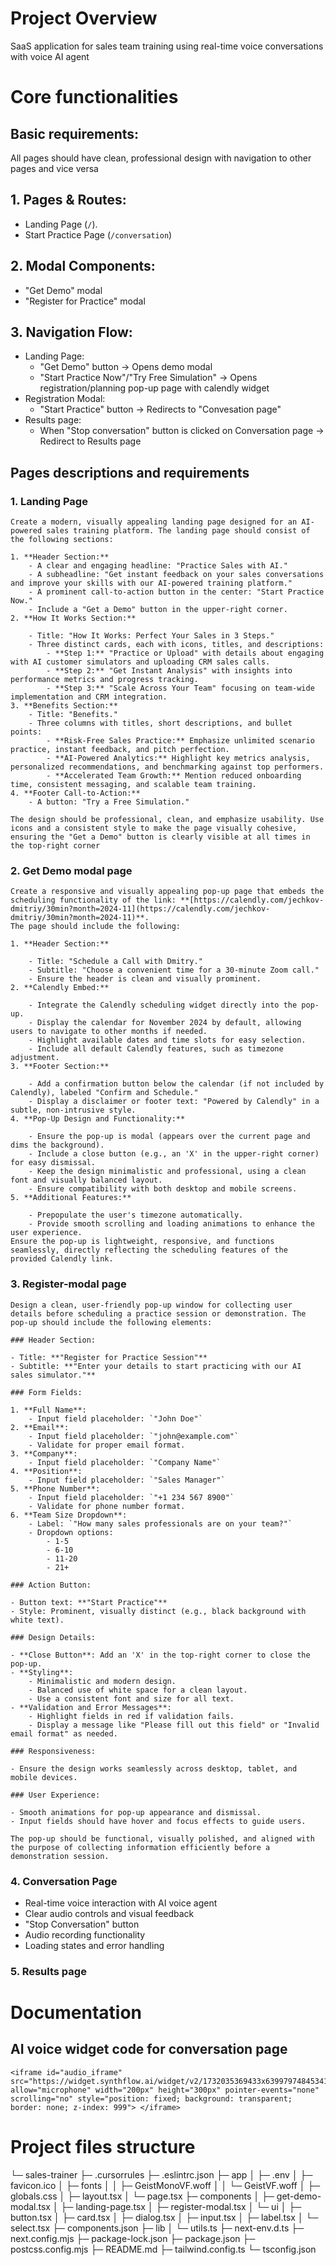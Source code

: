 # Project Overview
SaaS application for sales team training using real-time voice conversations with voice AI agent

# Core functionalities

## Basic requirements:
All pages should have clean, professional design with navigation to other pages and vice versa

## 1. Pages & Routes:
   - Landing Page (`/`). 
   - Start Practice Page (`/conversation`)

## 2. Modal Components:
   - "Get Demo" modal
   - "Register for Practice" modal

## 3. Navigation Flow:
   - Landing Page:
     - "Get Demo" button → Opens demo modal
     - "Start Practice Now"/"Try Free Simulation" → Opens registration/planning pop-up page with calendly widget
   - Registration Modal:
     - "Start Practice" button → Redirects to "Convesation page"
   - Results page:
     - When "Stop conversation" button is clicked on Conversation page -> Redirect to Results page 

## Pages descriptions and requirements
### 1. Landing Page
```
Create a modern, visually appealing landing page designed for an AI-powered sales training platform. The landing page should consist of the following sections:

1. **Header Section:**
    - A clear and engaging headline: "Practice Sales with AI."
    - A subheadline: "Get instant feedback on your sales conversations and improve your skills with our AI-powered training platform."
    - A prominent call-to-action button in the center: "Start Practice Now."
    - Include a "Get a Demo" button in the upper-right corner.
2. **How It Works Section:**
    
    - Title: "How It Works: Perfect Your Sales in 3 Steps."
    - Three distinct cards, each with icons, titles, and descriptions:
        - **Step 1:** "Practice or Upload" with details about engaging with AI customer simulators and uploading CRM sales calls.
        - **Step 2:** "Get Instant Analysis" with insights into performance metrics and progress tracking.
        - **Step 3:** "Scale Across Your Team" focusing on team-wide implementation and CRM integration.
3. **Benefits Section:**
    - Title: "Benefits."
    - Three columns with titles, short descriptions, and bullet points:
        - **Risk-Free Sales Practice:** Emphasize unlimited scenario practice, instant feedback, and pitch perfection.
        - **AI-Powered Analytics:** Highlight key metrics analysis, personalized recommendations, and benchmarking against top performers.
        - **Accelerated Team Growth:** Mention reduced onboarding time, consistent messaging, and scalable team training.
4. **Footer Call-to-Action:**    
    - A button: "Try a Free Simulation."

The design should be professional, clean, and emphasize usability. Use icons and a consistent style to make the page visually cohesive, ensuring the "Get a Demo" button is clearly visible at all times in the top-right corner
```

### 2. Get Demo modal page
```
Create a responsive and visually appealing pop-up page that embeds the scheduling functionality of the link: **[https://calendly.com/jechkov-dmitriy/30min?month=2024-11](https://calendly.com/jechkov-dmitriy/30min?month=2024-11)**. 
The page should include the following:

1. **Header Section:**
    
    - Title: "Schedule a Call with Dmitry."
    - Subtitle: "Choose a convenient time for a 30-minute Zoom call."
    - Ensure the header is clean and visually prominent.
2. **Calendly Embed:**
    
    - Integrate the Calendly scheduling widget directly into the pop-up.
    - Display the calendar for November 2024 by default, allowing users to navigate to other months if needed.
    - Highlight available dates and time slots for easy selection.
    - Include all default Calendly features, such as timezone adjustment.
3. **Footer Section:**
    
    - Add a confirmation button below the calendar (if not included by Calendly), labeled "Confirm and Schedule."
    - Display a disclaimer or footer text: "Powered by Calendly" in a subtle, non-intrusive style.
4. **Pop-Up Design and Functionality:**
    
    - Ensure the pop-up is modal (appears over the current page and dims the background).
    - Include a close button (e.g., an 'X' in the upper-right corner) for easy dismissal.
    - Keep the design minimalistic and professional, using a clean font and visually balanced layout.
    - Ensure compatibility with both desktop and mobile screens.
5. **Additional Features:**
    
    - Prepopulate the user's timezone automatically.
    - Provide smooth scrolling and loading animations to enhance the user experience.
Ensure the pop-up is lightweight, responsive, and functions seamlessly, directly reflecting the scheduling features of the provided Calendly link.
```

### 3. Register-modal page
```
Design a clean, user-friendly pop-up window for collecting user details before scheduling a practice session or demonstration. The pop-up should include the following elements:

### Header Section:

- Title: **"Register for Practice Session"**
- Subtitle: **"Enter your details to start practicing with our AI sales simulator."**

### Form Fields:

1. **Full Name**:
    - Input field placeholder: `"John Doe"`
2. **Email**:
    - Input field placeholder: `"john@example.com"`
    - Validate for proper email format.
3. **Company**:
    - Input field placeholder: `"Company Name"`
4. **Position**:
    - Input field placeholder: `"Sales Manager"`
5. **Phone Number**:
    - Input field placeholder: `"+1 234 567 8900"`
    - Validate for phone number format.
6. **Team Size Dropdown**:
    - Label: `"How many sales professionals are on your team?"`
    - Dropdown options:
        - 1-5
        - 6-10
        - 11-20
        - 21+

### Action Button:

- Button text: **"Start Practice"**
- Style: Prominent, visually distinct (e.g., black background with white text).

### Design Details:

- **Close Button**: Add an 'X' in the top-right corner to close the pop-up.
- **Styling**:
    - Minimalistic and modern design.
    - Balanced use of white space for a clean layout.
    - Use a consistent font and size for all text.
- **Validation and Error Messages**:
    - Highlight fields in red if validation fails.
    - Display a message like "Please fill out this field" or "Invalid email format" as needed.

### Responsiveness:

- Ensure the design works seamlessly across desktop, tablet, and mobile devices.

### User Experience:

- Smooth animations for pop-up appearance and dismissal.
- Input fields should have hover and focus effects to guide users.

The pop-up should be functional, visually polished, and aligned with the purpose of collecting information efficiently before a demonstration session.
```

### 4. Conversation Page
   - Real-time voice interaction with AI voice agent
   - Clear audio controls and visual feedback
   - "Stop Conversation" button
   - Audio recording functionality
   - Loading states and error handling

### 5. Results page

# Documentation
## AI voice widget code for conversation page
```
<iframe id="audio_iframe" src="https://widget.synthflow.ai/widget/v2/1732035369433x639979748453412900/1732035369319x468761323859220300" allow="microphone" width="200px" height="300px" pointer-events="none" scrolling="no" style="position: fixed; background: transparent; border: none; z-index: 999"> </iframe>
```

# Project files structure


└─ sales-trainer
   ├─ .cursorrules
   ├─ .eslintrc.json
   ├─ app
   │  ├─ .env
   │  ├─ favicon.ico
   │  ├─ fonts
   │  │  ├─ GeistMonoVF.woff
   │  │  └─ GeistVF.woff
   │  ├─ globals.css
   │  ├─ layout.tsx
   │  └─ page.tsx
   ├─ components
   │  ├─ get-demo-modal.tsx
   │  ├─ landing-page.tsx
   │  ├─ register-modal.tsx
   │  └─ ui
   │     ├─ button.tsx
   │     ├─ card.tsx
   │     ├─ dialog.tsx
   │     ├─ input.tsx
   │     ├─ label.tsx
   │     └─ select.tsx
   ├─ components.json
   ├─ lib
   │  └─ utils.ts
   ├─ next-env.d.ts
   ├─ next.config.mjs
   ├─ package-lock.json
   ├─ package.json
   ├─ postcss.config.mjs
   ├─ README.md
   ├─ tailwind.config.ts
   └─ tsconfig.json